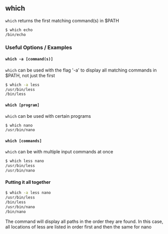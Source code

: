 ---
---

which
--

`which` returns the first matching command(s) in $PATH

~~~ bash 
$ which echo
/bin/echo
~~~

<!--more-->

### Useful Options / Examples

#### `which -a [command(s)]`
`which` can be used with the flag '-a' to display all matching commands in $PATH, not just the first

~~~bash
$ which -a less
/usr/bin/less
/bin/less
~~~

#### `which [program]`

`which` can be used with certain programs


~~~bash
$ which nano
/usr/bin/nano
~~~

#### `which [commands]`

`which` can be with multiple input commands at once

~~~bash
$ which less nano
/usr/bin/less
/usr/bin/nano
~~~
 



#### Putting it all together

~~~bash
$ which -a less nano
/usr/bin/less
/bin/less
/usr/bin/nano
/bin/nano
~~~

The command will display all paths in the order they are found. In this case, all locations of less are listed in order first and then the same for nano
